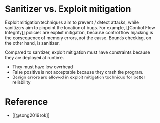 # Sanitizer vs. Exploit mitigation
Exploit mitigation techniques aim to prevent / detect attacks, while sanitizers aim to pinpoint  the location of bugs. For example, [[Control Flow Integrity]] policies are exploit mitigation, because control flow hijacking is the  consequence of memory errors, not the cause. Bounds checking, on the other hand, is sanitizer.

Compared to sanitizer, exploit mitigation must have constraints because they are deployed at runtime.
- They must have low overhead
- False positive is not acceptable because they crash the program. 
- Benign errors are allowed in exploit mitigation technique for better reliability

# Reference
- [[@song2019sok]]